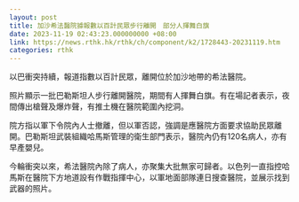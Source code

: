 ```yaml
---
layout: post
title: 加沙希法醫院據報數以百計民眾步行離開　部分人揮舞白旗
date: 2023-11-19 02:43:23.000000000 +08:00
link: https://news.rthk.hk/rthk/ch/component/k2/1728443-20231119.htm
categories: rthk
---
```


以巴衝突持續，報道指數以百計民眾，離開位於加沙地帶的希法醫院。

照片顯示一批巴勒斯坦人步行離開醫院，期間有人揮舞白旗。有在場記者表示，夜間傳出槍聲及爆炸聲，有推土機在醫院範圍內挖洞。

院方指以軍下令院內人士撤離，但以軍否認，強調是應醫院方面要求協助民眾離開。巴勒斯坦武裝組織哈馬斯管理的衛生部門表示，醫院內仍有120名病人，亦有早產嬰兒。

今輪衝突以來，希法醫院內除了病人，亦聚集大批無家可歸者。以色列一直指控哈馬斯在醫院下方地道設有作戰指揮中心，以軍地面部隊連日搜查醫院，並展示找到武器的照片。
